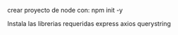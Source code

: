crear proyecto de node con:
npm init -y

Instala las librerias requeridas
        express
        axios
        querystring
